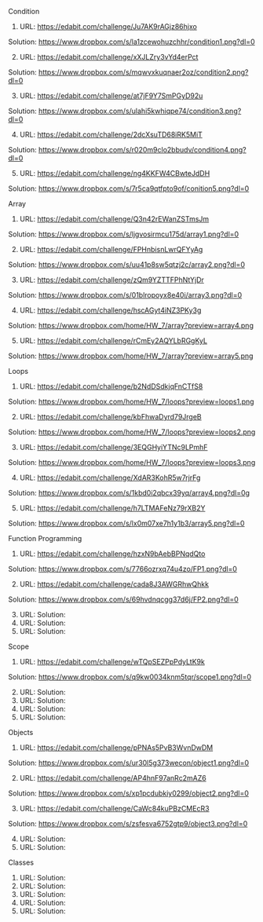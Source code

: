 Condition
1. URL: https://edabit.com/challenge/Ju7AK9rAGjz86hjxo

Solution: https://www.dropbox.com/s/la1zcewohuzchhr/condition1.png?dl=0

2. URL: https://edabit.com/challenge/xXJLZry3vYd4erPct

Solution: https://www.dropbox.com/s/mqwvxkuqnaer2oz/condition2.png?dl=0

3. URL: https://edabit.com/challenge/at7jF9Y7SmPGyD92u

Solution: https://www.dropbox.com/s/ulahi5kwhiqpe74/condition3.png?dl=0

4. URL: https://edabit.com/challenge/2dcXsuTD68iRK5MiT

Solution: https://www.dropbox.com/s/r020m9clo2bbudv/condition4.png?dl=0

5. URL: https://edabit.com/challenge/ng4KKFW4CBwteJdDH

Solution: https://www.dropbox.com/s/7r5ca9qtfpto9of/conition5.png?dl=0

Array
1. URL: https://edabit.com/challenge/Q3n42rEWanZSTmsJm

Solution: https://www.dropbox.com/s/ljgvosirmcu175d/array1.png?dl=0

2. URL: https://edabit.com/challenge/FPHnbisnLwrQFYyAg

Solution: https://www.dropbox.com/s/uu41p8sw5qtzj2c/array2.png?dl=0

3. URL: https://edabit.com/challenge/zQm9YZTTFPhNtYjDr

Solution: https://www.dropbox.com/s/01blropoyx8e40i/array3.png?dl=0

4. URL: https://edabit.com/challenge/hscAGyt4iNZ3PKy3g

Solution: https://www.dropbox.com/home/HW_7/array?preview=array4.png

5. URL: https://edabit.com/challenge/rCmEy2AQYLbRGgKyL

Solution: https://www.dropbox.com/home/HW_7/array?preview=array5.png

Loops
1. URL: https://edabit.com/challenge/b2NdDSdkjqFnCTfS8

Solution: https://www.dropbox.com/home/HW_7/loops?preview=loops1.png

2. URL: https://edabit.com/challenge/kbFhwaDyrd79JrgeB

Solution: https://www.dropbox.com/home/HW_7/loops?preview=loops2.png

3. URL: https://edabit.com/challenge/3EQGHyiYTNc9LPmhF

Solution: https://www.dropbox.com/home/HW_7/loops?preview=loops3.png

4. URL: https://edabit.com/challenge/XdAR3KohR5w7rjrFg

Solution: https://www.dropbox.com/s/1kbd0i2qbcx39yq/array4.png?dl=0g

5. URL: https://edabit.com/challenge/h7LTMAFeNz79rXB2Y

Solution: https://www.dropbox.com/s/lx0m07xe7h1y1b3/array5.png?dl=0


Function Programming 
1. URL: https://edabit.com/challenge/hzxN9bAebBPNqdQto

Solution: https://www.dropbox.com/s/7766ozrxq74u4zo/FP1.png?dl=0

2. URL: https://edabit.com/challenge/cada8J3AWGRhwQhkk

Solution: https://www.dropbox.com/s/69hvdnqcgg37d6j/FP2.png?dl=0

3. URL: 
Solution:
4. URL: 
Solution:
5. URL: 
Solution:

Scope
1. URL: https://edabit.com/challenge/wTQpSEZPpPdyLtK9k

Solution: https://www.dropbox.com/s/q9kw0034knm5tqr/scope1.png?dl=0

2. URL: 
Solution:
3. URL: 
Solution:
4. URL: 
Solution:
5. URL: 
Solution:

Objects
1. URL: https://edabit.com/challenge/pPNAs5PvB3WvnDwDM

Solution: https://www.dropbox.com/s/ur30l5g373wecon/object1.png?dl=0

2. URL: https://edabit.com/challenge/AP4hnF97anRc2mAZ6

Solution: https://www.dropbox.com/s/xp1pcdubkiy0299/object2.png?dl=0

3. URL: https://edabit.com/challenge/CaWc84kuPBzCMEcR3

Solution: https://www.dropbox.com/s/zsfesva6752gtp9/object3.png?dl=0

4. URL: 
Solution:
5. URL: 
Solution:

Classes
1. URL: 
Solution:
2. URL: 
Solution:
3. URL: 
Solution:
4. URL: 
Solution:
5. URL: 
Solution:


